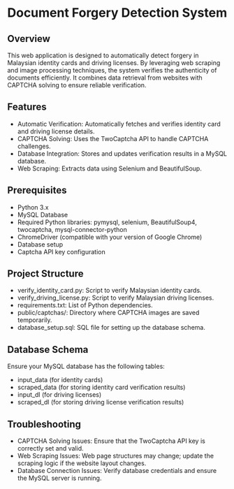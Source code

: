# Document Forgery Detection System

## Overview
This web application is designed to automatically detect forgery in Malaysian identity cards and driving licenses. By leveraging web scraping and image processing techniques, the system verifies the authenticity of documents efficiently. It combines data retrieval from websites with CAPTCHA solving to ensure reliable verification.

## Features
- Automatic Verification: Automatically fetches and verifies identity card and driving license details.
- CAPTCHA Solving: Uses the TwoCaptcha API to handle CAPTCHA challenges.
- Database Integration: Stores and updates verification results in a MySQL database.
- Web Scraping: Extracts data using Selenium and BeautifulSoup.

## Prerequisites
- Python 3.x
- MySQL Database
- Required Python libraries: pymysql, selenium, BeautifulSoup4, twocaptcha, mysql-connector-python
- ChromeDriver (compatible with your version of Google Chrome)
- Database setup
- Captcha API key configuration

## Project Structure
- verify_identity_card.py: Script to verify Malaysian identity cards.
- verify_driving_license.py: Script to verify Malaysian driving licenses.
- requirements.txt: List of Python dependencies.
- public/captchas/: Directory where CAPTCHA images are saved temporarily.
- database_setup.sql: SQL file for setting up the database schema.


## Database Schema
Ensure your MySQL database has the following tables:

- input_data (for identity cards)
- scraped_data (for storing identity card verification results)
- input_dl (for driving licenses)
- scraped_dl (for storing driving license verification results)

## Troubleshooting
- CAPTCHA Solving Issues: Ensure that the TwoCaptcha API key is correctly set and valid.
- Web Scraping Issues: Web page structures may change; update the scraping logic if the website layout changes.
- Database Connection Issues: Verify database credentials and ensure the MySQL server is running.
